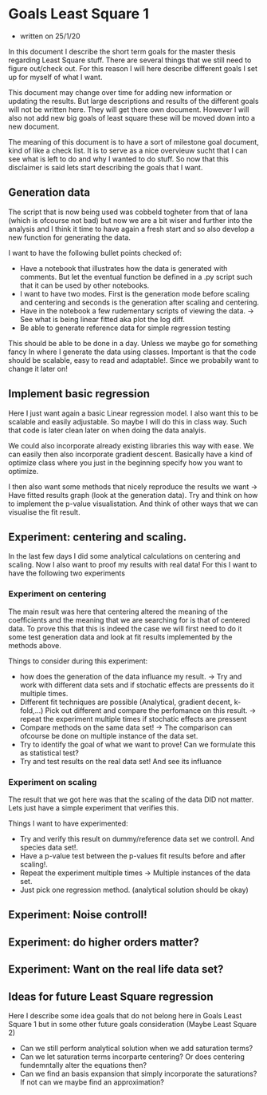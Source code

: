 # Goals Least Square 1
* written on 25/1/20

In this document I describe the short term goals for the master thesis regarding Least Square stuff. There are several things that we still need to figure out/check out. For this reason I will here describe different goals I set up for myself of what I want. 

This document may change over time for adding new information or updating the results. But large descriptions and results of the different goals will not be written here. They will get there own document. However I will also not add new big goals of least square these will be moved down into a new document.

The meaning of this document is to have a sort of milestone goal document, kind of like a check list. It is to serve as a nice overvieuw sucht that I can see what is left to do and why I wanted to do stuff. So now that this disclaimer is said lets start describing the goals that I want.

## Generation data
The script that is now being used was cobbeld togheter from that of lana (which is ofcourse not bad) but now we are a bit wiser and further into the analysis and I think it time to have again a fresh start and so also develop a new function for generating the data.

I want to have the following bullet points checked of:

* Have a notebook that illustrates how the data is generated with comments. But let the eventual function be defined in a .py script such that it can be used by other notebooks.
* I want to have two modes. First is the generation mode before scaling and centering and seconds is the generation after scaling and centering.
* Have in the notebook a few rudementary scripts of viewing the data. -> See what is being linear fitted aka plot the log diff. 
* Be able to generate reference data for simple regression testing

This should be able to be done in a day. Unless we maybe go for something fancy In where I generate the data using classes. Important is that the code should be scalable, easy to read and adaptable!. Since we probabily want to change it later on!

## Implement basic regression

Here I just want again a basic Linear regression model. I also want this to be scalable and easily adjustable. So maybe I will do this in class way. Such that code is later clean later on when doing the data analyis. 

We could also incorporate already existing libraries this way with ease. We can easily then also incorporate gradient descent. Basically have a kind of optimize class where you just in the beginning specify how you want to optimize.

I then also want some methods that nicely reproduce the results we want -> Have fitted results graph (look at the generation data). Try and think on how to implement the p-value visualistation. And think of other ways that we can visualise the fit result.

## Experiment: centering and scaling.

In the last few days I did some analytical calculations on centering and scaling. Now I also want to proof my results with real data! For this I want to have the following two experiments

### Experiment on centering

The main result was here that centering altered the meaning of the coefficients and the meaning that we are searching for is that of centered data. To prove this that this is indeed the case we will first need to do it some test generation data and look at fit results implemented by the methods above. 

Things to consider during this experiment:
* how does the generation of the data influance my result. -> Try and work with different data sets and if stochatic effects are pressents do it multiple times.
* Different fit techniques are possible (Analytical, gradient decent, k-fold,...) Pick out different and compare the perfomance on this result. -> repeat the experiment multiple times if stochatic effects are pressent
* Compare methods on the same data set! -> The comparison can ofcourse be done on multiple instance of the data set. 
* Try to identify the goal of what we want to prove! Can we formulate this as statistical test?
* Try and test results on the real data set! And see its influance

### Experiment on scaling

The result that we got here was that the scaling of the data DID not matter. Lets just have a simple experiment that verifies this.

Things I want to have experimented:
* Try and verify this result on dummy/reference data set we controll. And species data set!.
* Have a p-value test between the p-values fit results before and after scaling!. 
* Repeat the experiment multiple times -> Multiple instances of the data set.
* Just pick one regression method. (analytical solution should be okay)


## Experiment: Noise controll!

## Experiment: do higher orders matter?

## Experiment: Want on the real life data set? 

## Ideas for future Least Square regression

Here I describe some idea goals that do not belong here in Goals Least Square 1 but in some other future goals consideration (Maybe Least Square 2)

* Can we still perform analytical solution when we add saturation terms? 
* Can we let saturation terms incorparte centering? Or does centering fundemntally alter the equations then? 
* Can we find an basis expansion that simply incorporate the saturations? If not can we maybe find an approximation? 